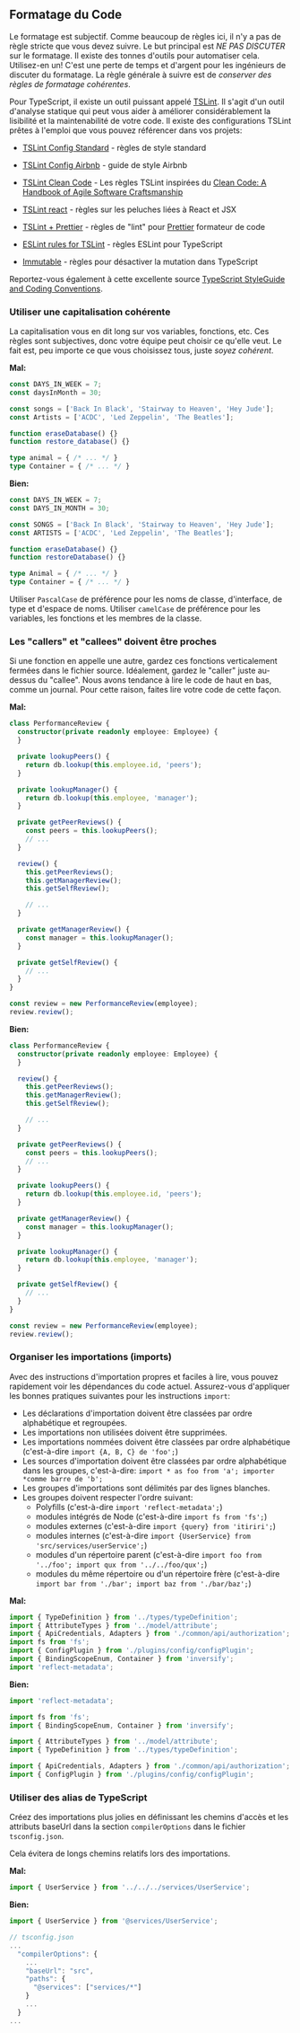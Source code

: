 ## Formatage du Code

Le formatage est subjectif. Comme beaucoup de règles ici, il n'y a pas de règle
stricte que vous devez suivre. Le but principal est *NE PAS DISCUTER* sur le formatage.
Il existe des tonnes d'outils pour automatiser cela. Utilisez-en un! C'est une perte
de temps et d'argent pour les ingénieurs de discuter du formatage. La règle générale
à suivre est de *conserver des règles de formatage cohérentes*.

Pour TypeScript, il existe un outil puissant appelé [TSLint](https://palantir.github.io/tslint/).
Il s'agit d'un outil d'analyse statique qui peut vous aider à améliorer considérablement
la lisibilité et la maintenabilité de votre code. Il existe des configurations
TSLint prêtes à l'emploi que vous pouvez référencer dans vos projets:

- [TSLint Config Standard](https://www.npmjs.com/package/tslint-config-standard) - règles de style standard

- [TSLint Config Airbnb](https://www.npmjs.com/package/tslint-config-airbnb) - guide de style Airbnb

- [TSLint Clean Code](https://www.npmjs.com/package/tslint-clean-code) - Les règles TSLint inspirées du [Clean Code: A Handbook of Agile Software Craftsmanship](https://www.amazon.ca/Clean-Code-Handbook-Software-Craftsmanship/dp/0132350882)

- [TSLint react](https://www.npmjs.com/package/tslint-react) - règles sur les peluches liées à React et JSX

- [TSLint + Prettier](https://www.npmjs.com/package/tslint-config-prettier) - règles de "lint" pour [Prettier](https://github.com/prettier/prettier) formateur de code

- [ESLint rules for TSLint](https://www.npmjs.com/package/tslint-eslint-rules) - règles ESLint pour TypeScript

- [Immutable](https://www.npmjs.com/package/tslint-immutable) - règles pour désactiver la mutation dans TypeScript

Reportez-vous également à cette excellente source
[TypeScript StyleGuide and Coding Conventions](https://basarat.gitbook.io/typescript/styleguide).

### Utiliser une capitalisation cohérente

La capitalisation vous en dit long sur vos variables, fonctions, etc. Ces règles
sont subjectives, donc votre équipe peut choisir ce qu'elle veut. Le fait est,
peu importe ce que vous choisissez tous, juste *soyez cohérent*.

**Mal:**

```ts
const DAYS_IN_WEEK = 7;
const daysInMonth = 30;

const songs = ['Back In Black', 'Stairway to Heaven', 'Hey Jude'];
const Artists = ['ACDC', 'Led Zeppelin', 'The Beatles'];

function eraseDatabase() {}
function restore_database() {}

type animal = { /* ... */ }
type Container = { /* ... */ }
```

**Bien:**

```ts
const DAYS_IN_WEEK = 7;
const DAYS_IN_MONTH = 30;

const SONGS = ['Back In Black', 'Stairway to Heaven', 'Hey Jude'];
const ARTISTS = ['ACDC', 'Led Zeppelin', 'The Beatles'];

function eraseDatabase() {}
function restoreDatabase() {}

type Animal = { /* ... */ }
type Container = { /* ... */ }
```

Utiliser `PascalCase` de préférence pour les noms de classe, d'interface, de type et d'espace de noms.
Utiliser `camelCase` de préférence pour les variables, les fonctions et les membres de la classe.

### Les "callers" et "callees" doivent être proches

Si une fonction en appelle une autre, gardez ces fonctions verticalement fermées
dans le fichier source. Idéalement, gardez le "caller" juste au-dessus du "callee".
Nous avons tendance à lire le code de haut en bas, comme un journal. Pour cette raison,
faites lire votre code de cette façon.

**Mal:**

```ts
class PerformanceReview {
  constructor(private readonly employee: Employee) {
  }

  private lookupPeers() {
    return db.lookup(this.employee.id, 'peers');
  }

  private lookupManager() {
    return db.lookup(this.employee, 'manager');
  }

  private getPeerReviews() {
    const peers = this.lookupPeers();
    // ...
  }

  review() {
    this.getPeerReviews();
    this.getManagerReview();
    this.getSelfReview();

    // ...
  }

  private getManagerReview() {
    const manager = this.lookupManager();
  }

  private getSelfReview() {
    // ...
  }
}

const review = new PerformanceReview(employee);
review.review();
```

**Bien:**

```ts
class PerformanceReview {
  constructor(private readonly employee: Employee) {
  }

  review() {
    this.getPeerReviews();
    this.getManagerReview();
    this.getSelfReview();

    // ...
  }

  private getPeerReviews() {
    const peers = this.lookupPeers();
    // ...
  }

  private lookupPeers() {
    return db.lookup(this.employee.id, 'peers');
  }

  private getManagerReview() {
    const manager = this.lookupManager();
  }

  private lookupManager() {
    return db.lookup(this.employee, 'manager');
  }

  private getSelfReview() {
    // ...
  }
}

const review = new PerformanceReview(employee);
review.review();
```

### Organiser les importations (imports)

Avec des instructions d'importation propres et faciles à lire, vous pouvez rapidement
voir les dépendances du code actuel. Assurez-vous d'appliquer les bonnes pratiques
suivantes pour les instructions `import`:

- Les déclarations d'importation doivent être classées par ordre alphabétique et regroupées.
- Les importations non utilisées doivent être supprimées.
- Les importations nommées doivent être classées par ordre alphabétique (c'est-à-dire `import {A, B, C} de 'foo';`)
- Les sources d'importation doivent être classées par ordre alphabétique dans les groupes, c'est-à-dire: `import * as foo from 'a'; importer *comme barre de 'b';`
- Les groupes d'importations sont délimités par des lignes blanches.
- Les groupes doivent respecter l'ordre suivant:
  - Polyfills (c'est-à-dire `import 'reflect-metadata';`)
  - modules intégrés de Node (c'est-à-dire `import fs from 'fs';`)
  - modules externes (c'est-à-dire `import {query} from 'itiriri';`)
  - modules internes (c'est-à-dire `import {UserService} from 'src/services/userService';`)
  - modules d'un répertoire parent (c'est-à-dire `import foo from '../foo'; import qux from '../../foo/qux';`)
  - modules du même répertoire ou d'un répertoire frère (c'est-à-dire `import bar from './bar'; import baz from './bar/baz';`)

**Mal:**

```ts
import { TypeDefinition } from '../types/typeDefinition';
import { AttributeTypes } from '../model/attribute';
import { ApiCredentials, Adapters } from './common/api/authorization';
import fs from 'fs';
import { ConfigPlugin } from './plugins/config/configPlugin';
import { BindingScopeEnum, Container } from 'inversify';
import 'reflect-metadata';
```

**Bien:**

```ts
import 'reflect-metadata';

import fs from 'fs';
import { BindingScopeEnum, Container } from 'inversify';

import { AttributeTypes } from '../model/attribute';
import { TypeDefinition } from '../types/typeDefinition';

import { ApiCredentials, Adapters } from './common/api/authorization';
import { ConfigPlugin } from './plugins/config/configPlugin';
```

### Utiliser des alias de TypeScript

Créez des importations plus jolies en définissant les chemins d'accès et les attributs
baseUrl dans la section `compilerOptions` dans le fichier `tsconfig.json`.

Cela évitera de longs chemins relatifs lors des importations.

**Mal:**

```ts
import { UserService } from '../../../services/UserService';
```

**Bien:**

```ts
import { UserService } from '@services/UserService';
```

```js
// tsconfig.json
...
  "compilerOptions": {
    ...
    "baseUrl": "src",
    "paths": {
      "@services": ["services/*"]
    }
    ...
  }
...
```
